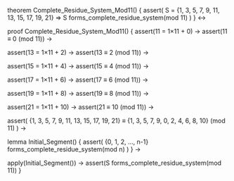 theorem Complete_Residue_System_Mod11() {
  assert(
    S = {1, 3, 5, 7, 9, 11, 13, 15, 17, 19, 21} ⇒
    S forms_complete_residue_system(mod 11)
  )
} ↔

proof Complete_Residue_System_Mod11() {
  assert(11 = 1×11 + 0) →
  assert(11 ≡ 0 (mod 11)) →
  
  assert(13 = 1×11 + 2) →
  assert(13 ≡ 2 (mod 11)) →
  
  assert(15 = 1×11 + 4) →
  assert(15 ≡ 4 (mod 11)) →
  
  assert(17 = 1×11 + 6) →
  assert(17 ≡ 6 (mod 11)) →
  
  assert(19 = 1×11 + 8) →
  assert(19 ≡ 8 (mod 11)) →
  
  assert(21 = 1×11 + 10) →
  assert(21 ≡ 10 (mod 11)) →
  
  assert(
    {1, 3, 5, 7, 9, 11, 13, 15, 17, 19, 21} ≡
    {1, 3, 5, 7, 9, 0, 2, 4, 6, 8, 10} (mod 11)
  ) →
  
  lemma Initial_Segment() {
    assert(
      {0, 1, 2, ..., n-1} forms_complete_residue_system(mod n)
    )
  } →
  
  apply(Initial_Segment()) →
  assert(S forms_complete_residue_system(mod 11))
}
